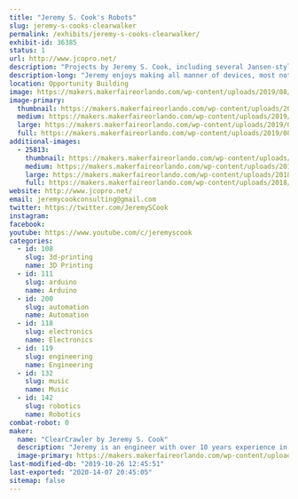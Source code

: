 ```yaml
---
title: "Jeremy S. Cook's Robots"
slug: jeremy-s-cooks-clearwalker
permalink: /exhibits/jeremy-s-cooks-clearwalker/
exhibit-id: 36385
status: 1
url: http://www.jcopro.net/
description: "Projects by Jeremy S. Cook, including several Jansen-style walkers, and other surprises!"
description-long: "Jeremy enjoys making all manner of devices, most notably several Jansen walkers, and a new omni-wheel robot that will be spinning on or near his exhibit."
location: Opportunity Building
image: https://makers.makerfaireorlando.com/wp-content/uploads/2019/08/logo-template-cc-1024x576.jpg
image-primary:
  thumbnail: https://makers.makerfaireorlando.com/wp-content/uploads/2019/08/logo-template-cc-150x150.jpg
  medium: https://makers.makerfaireorlando.com/wp-content/uploads/2019/08/logo-template-cc-300x169.jpg
  large: https://makers.makerfaireorlando.com/wp-content/uploads/2019/08/logo-template-cc-1024x576.jpg
  full: https://makers.makerfaireorlando.com/wp-content/uploads/2019/08/logo-template-cc.jpg
additional-images:
  - 25813:
    thumbnail: https://makers.makerfaireorlando.com/wp-content/uploads/2018/07/Strandbeest-3dp-150x150.gif
    medium: https://makers.makerfaireorlando.com/wp-content/uploads/2018/07/Strandbeest-3dp-300x169.gif
    large: https://makers.makerfaireorlando.com/wp-content/uploads/2018/07/Strandbeest-3dp.gif
    full: https://makers.makerfaireorlando.com/wp-content/uploads/2018/07/Strandbeest-3dp.gif
website: http://www.jcopro.net/
email: jeremycookconsulting@gmail.com
twitter: https://twitter.com/JeremySCook
instagram: 
facebook: 
youtube: https://www.youtube.com/c/jeremyscook
categories:
  - id: 108
    slug: 3d-printing
    name: 3D Printing
  - id: 111
    slug: arduino
    name: Arduino
  - id: 200
    slug: automation
    name: Automation
  - id: 118
    slug: electronics
    name: Electronics
  - id: 119
    slug: engineering
    name: Engineering
  - id: 132
    slug: music
    name: Music
  - id: 142
    slug: robotics
    name: Robotics
combat-robot: 0
maker:
  name: "ClearCrawler by Jeremy S. Cook"
  description: "Jeremy is an engineer with over 10 years experience in manufacturing automation, and has a BSME from Clemson University. Now he writes about technology and makes interesting contraptions, building anything that comes into his mind!"
  image-primary: https://makers.makerfaireorlando.com/wp-content/uploads/2016/05/profile-pic-jcook-1024x1024.jpg
last-modified-db: "2019-10-26 12:45:51"
last-exported: "2020-14-07 20:45:05"
sitemap: false
---
```


